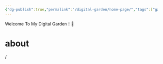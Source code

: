 ```yaml
---
{"dg-publish":true,"permalink":"/digital-garden/home-page/","tags":["gardenEntry"]}
---
```


Welcome To My Digital Garden！👏
# about
/
